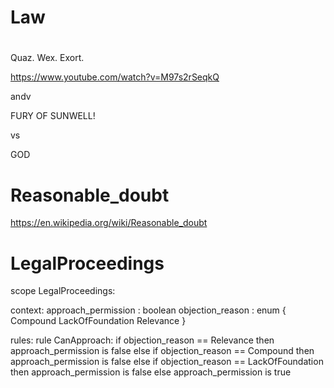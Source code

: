 # Law

#

Quaz. Wex. Exort. 

https://www.youtube.com/watch?v=M97s2rSeqkQ

andv

FURY OF SUNWELL!

vs

GOD


# Reasonable_doubt

https://en.wikipedia.org/wiki/Reasonable_doubt

# LegalProceedings

scope LegalProceedings:

context:
  approach_permission : boolean
  objection_reason : enum {
    Compound
    LackOfFoundation
    Relevance
  }

rules:
  rule CanApproach:
    if objection_reason == Relevance then
      approach_permission is false
    else if objection_reason == Compound then
      approach_permission is false
    else if objection_reason == LackOfFoundation then
      approach_permission is false
    else
      approach_permission is true
